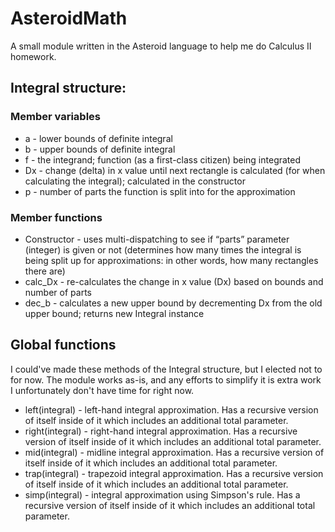 # AsteroidMath
A small module written in the Asteroid language to help me do Calculus II homework. 

## Integral structure:
### Member variables
- a - lower bounds of definite integral
- b - upper bounds of definite integral
- f - the integrand; function (as a first-class citizen) being integrated
- Dx - change (delta) in x value until next rectangle is calculated (for when calculating the integral); calculated in the constructor
- p - number of parts the function is split into for the approximation
### Member functions
- Constructor - uses multi-dispatching to see if “parts” parameter (integer) is given or not (determines how many times the integral is being split up for approximations: in other words, how many rectangles there are)
- calc_Dx - re-calculates the change in x value (Dx) based on bounds and number of parts
- dec_b - calculates a new upper bound by decrementing Dx from the old upper bound; returns new Integral instance

## Global functions
I could've made these methods of the Integral structure, but I elected not to for now. The module works as-is, and any efforts to simplify it is extra work I unfortunately don't have time for right now. 
- left(integral) - left-hand integral approximation. Has a recursive version of itself inside of it which includes an additional total parameter. 
- right(integral) - right-hand integral approximation. Has a recursive version of itself inside of it which includes an additional total parameter. 
- mid(integral) - midline integral approximation. Has a recursive version of itself inside of it which includes an additional total parameter. 
- trap(integral) - trapezoid integral approximation. Has a recursive version of itself inside of it which includes an additional total parameter. 
- simp(integral) - integral approximation using Simpson's rule. Has a recursive version of itself inside of it which includes an additional total parameter. 
